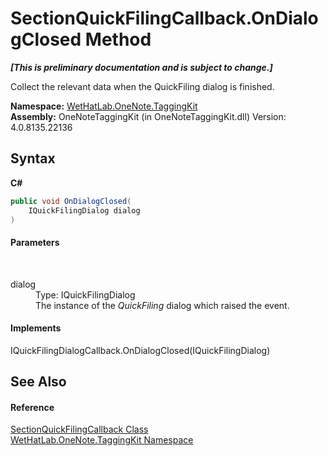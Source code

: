 # SectionQuickFilingCallback.OnDialogClosed Method 
 _**\[This is preliminary documentation and is subject to change.\]**_

Collect the relevant data when the QuickFiling dialog is finished.

**Namespace:**&nbsp;<a href="4e00c8ac-fc03-0e6d-d2fd-b2c7565a9aa0.md">WetHatLab.OneNote.TaggingKit</a><br />**Assembly:**&nbsp;OneNoteTaggingKit (in OneNoteTaggingKit.dll) Version: 4.0.8135.22136

## Syntax

**C#**<br />
``` C#
public void OnDialogClosed(
	IQuickFilingDialog dialog
)
```


#### Parameters
&nbsp;<dl><dt>dialog</dt><dd>Type: IQuickFilingDialog<br />The instance of the _QuickFiling_ dialog which raised the event.</dd></dl>

#### Implements
IQuickFilingDialogCallback.OnDialogClosed(IQuickFilingDialog)<br />

## See Also


#### Reference
<a href="7075e122-0c54-1ddf-b6fd-5ac130c50289.md">SectionQuickFilingCallback Class</a><br /><a href="4e00c8ac-fc03-0e6d-d2fd-b2c7565a9aa0.md">WetHatLab.OneNote.TaggingKit Namespace</a><br />